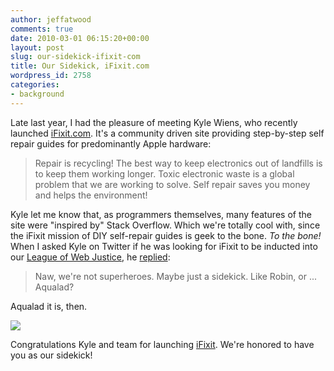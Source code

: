 ```yaml
---
author: jeffatwood
comments: true
date: 2010-03-01 06:15:20+00:00
layout: post
slug: our-sidekick-ifixit-com
title: Our Sidekick, iFixit.com
wordpress_id: 2758
categories:
- background
---
```



Late last year, I had the pleasure of meeting Kyle Wiens, who recently launched [iFixit.com](http://iFixit.com). It's a community driven site providing step-by-step self repair guides for predominantly Apple hardware:





<blockquote>
Repair is recycling! The best way to keep electronics out of landfills is to keep them working longer. Toxic electronic waste is a global problem that we are working to solve. Self repair saves you money and helps the environment!
</blockquote>





Kyle let me know that, as programmers themselves, many features of the site were "inspired by" Stack Overflow. Which we're totally cool with, since the iFixit mission of DIY self-repair guides is geek to the bone. _To the bone!_ When I asked Kyle on Twitter if he was looking for iFixit to be inducted into our [League of Web Justice](http://blog.stackoverflow.com/2009/07/why-cant-you-have-just-one-site/), he [replied](http://twitter.com/kwiens/status/6437390641):





<blockquote>
Naw, we're not superheroes. Maybe just a sidekick. Like Robin, or ... Aqualad?
</blockquote>





Aqualad it is, then.



![](http://blog.stackoverflow.com/wp-content/uploads/aquaman-and-aqualad.jpg)



Congratulations Kyle and team for launching [iFixit](http://iFixit.com). We're honored to have you as our sidekick!

